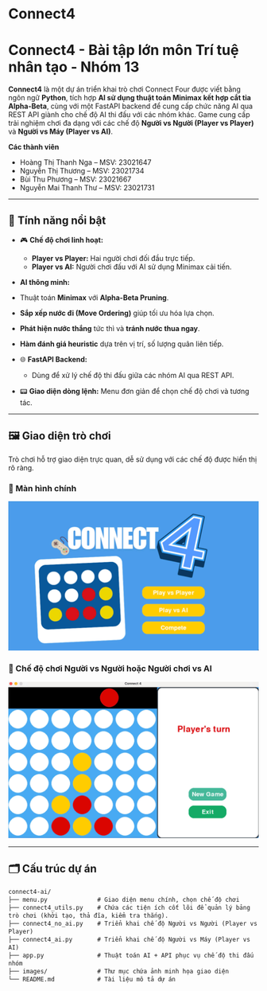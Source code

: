 # Connect4
 # Connect4 - Bài tập lớn môn Trí tuệ nhân tạo - Nhóm 13

**Connect4** là một dự án triển khai trò chơi Connect Four được viết bằng ngôn ngữ **Python**, tích hợp **AI sử dụng thuật toán Minimax kết hợp cắt tỉa Alpha-Beta**, cùng với một FastAPI backend để cung cấp chức năng AI qua REST API giành cho chế độ AI thi đấu với các nhóm khác. Game cung cấp trải nghiệm chơi đa dạng với các chế độ **Người vs Người (Player vs Player)** và **Người vs Máy (Player vs AI)**.

**Các thành viên**
- Hoàng Thị Thanh Nga – MSV: 23021647
- Nguyễn Thị Thương – MSV: 23021734
- Bùi Thu Phương – MSV: 23021667
- Nguyễn Mai Thanh Thư – MSV: 23021731

---

## 🚀 Tính năng nổi bật

- 🎮 **Chế độ chơi linh hoạt:**
  - **Player vs Player:** Hai người chơi đối đầu trực tiếp.
  - **Player vs AI:** Người chơi đấu với AI sử dụng Minimax cải tiến.

-  **AI thông minh:**
  - Thuật toán **Minimax** với **Alpha-Beta Pruning**.
  - **Sắp xếp nước đi (Move Ordering)** giúp tối ưu hóa lựa chọn.
  - **Phát hiện nước thắng** tức thì và **tránh nước thua ngay**.
  - **Hàm đánh giá heuristic** dựa trên vị trí, số lượng quân liên tiếp.

- 🌐 **FastAPI Backend:**
  - Dùng để xử lý chế độ thi đấu giữa các nhóm AI qua REST API.

- 📟 **Giao diện dòng lệnh:** Menu đơn giản để chọn chế độ chơi và tương tác.

---

## 🖼️ Giao diện trò chơi

Trò chơi hỗ trợ giao diện trực quan, dễ sử dụng với các chế độ được hiển thị rõ ràng.

### 🌟 Màn hình chính

<img src="images/Connect4_1.jpg" alt="Màn hình chính với lựa chọn chế độ chơi" width="600"/>

### 🤖 Chế độ chơi Người vs Người hoặc Người chơi vs AI 

<img src="images/Connect4_2.jpg" alt="Giao diện chơi Người vs AI" width="600"/>

---

## 🗂️ Cấu trúc dự án

```plaintext
connect4-ai/
├── menu.py              # Giao diện menu chính, chọn chế độ chơi
├── connect4_utils.py    # Chứa các tiện ích cốt lõi để quản lý bảng trò chơi (khởi tạo, thả đĩa, kiểm tra thắng).
├── connect4_no_ai.py    # Triển khai chế độ Người vs Người (Player vs Player)
├── connect4_ai.py       # Triển khai chế độ Người vs Máy (Player vs AI)
├── app.py               # Thuật toán AI + API phục vụ chế độ thi đấu nhóm
├── images/              # Thư mục chứa ảnh minh họa giao diện
└── README.md            # Tài liệu mô tả dự án
